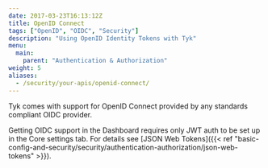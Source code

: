 ```yaml
---
date: 2017-03-23T16:13:12Z
title: OpenID Connect
tags: ["OpenID", "OIDC", "Security"]
description: "Using OpenID Identity Tokens with Tyk"
menu:
  main:
    parent: "Authentication & Authorization"
weight: 5 
aliases:
  - /security/your-apis/openid-connect/
---
```


Tyk comes with support for OpenID Connect provided by any standards compliant OIDC provider.

Getting OIDC support in the Dashboard requires only JWT auth to be set up in the Core settings tab. For details see [JSON Web Tokens]({{< ref "basic-config-and-security/security/authentication-authorization/json-web-tokens" >}}).
